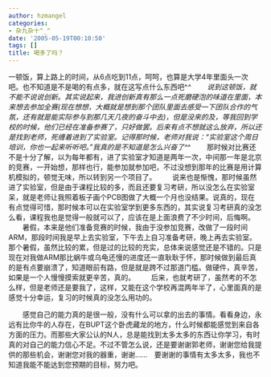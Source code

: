 ```yaml
---
author: hzmangel
categories:
- 杂九杂十^_^
date: '2005-05-19T00:10:50'
tags: []
title: 喝多了吗？
---
```

一顿饭，算上路上的时间，从6点吃到11点，呵呵，也算是大学4年里面头一次吧。也不知道是不是喝的有点多，就在这写点什么东西吧^_^
　　说到这顿饭，就不能不说说创新。其实说起来，我进创新真有那么一点死磨硬泡的味道在里面，本来想去参加全赛(现在想想，大概就是想到那个团队里面去感受一下团队合作的气氛，还有就是能实际参与到那几天几夜的奋斗中去)，但是没来的及，等我回到学校的时候，他们已经在准备参赛了，只好做罢。后来有点不想就这么放弃，所以还是找到老师，死缠着进到了实验室。记得那时候，老师对我说：“实验室这个周日培训，你也一起来听听吧。”我真的是不知道是怎么兴奋了^_^
　　那时候对比赛还不是十分了解，以为每年都有，进了实验室才知道是两年一次，中间那一年是北京的竞赛，一开始想，那样也行，能参加就参加吧，不过没想到那年的比赛是用计算机模拟的，顿觉无味，所以转到另一个项目了。
　　说来也是惭愧，那时候虽然进了实验室，但是由于课程比较的多，而且还要复习考研，所以没怎么在实验室呆，就是老师让我照着板子画个PCB图做了大概一个月也没结果。说真的，现在有点觉得可惜，那时候本可以在实验室学到更多东西的，其实说复习考研真的没怎么看，课程我也是觉得一般就可以了，应该在是上面浪费了不少时间，后悔啊。
　　暑假，本来是他们准备竞赛的时候，我由于没参加竞赛，改做了一段时间ARM，那段时间我是早上去实验室，下午去上自习准备考研，晚上再去实验室。那个暑假，虽然比较的累，但是过的比较的充实，总体来说感觉还是不错的。只是现在对我做ARM那比蜗牛或乌龟还慢的进度还一直耿耿于怀，那时候做到最后真的是有点要崩溃了，知道眼前有路，但是就是跨不过那道门槛。做硬件，真辛苦，如果是一个人慢慢摸索就更辛苦，真的。
　　后来，也就考研了，虽然考的不怎么样，但是老师还是要我了，这样，又能在这个学校再混两年半了，心里面真的是感觉十分幸运，复习的时候真的没怎么用功的。

　　感觉自己的能力真的是很一般，没有什么可以拿的出去的事情。看看身边，永远有比你牛的人存在，在BUPT这个卧虎藏龙的地方，什么时候都能感觉到来自各方面的压力。而那些大家公认的N人，总是能找到太多太多的东西让你学习，有时真的对自己的能力信心不足。不过不管怎么说，还是要谢谢郭老师，谢谢您给我提供的那些机会，谢谢您对我的器重，谢谢......　要谢谢的事情有太多太多，我也不知道我能不能达到您预期的目标，努力吧。